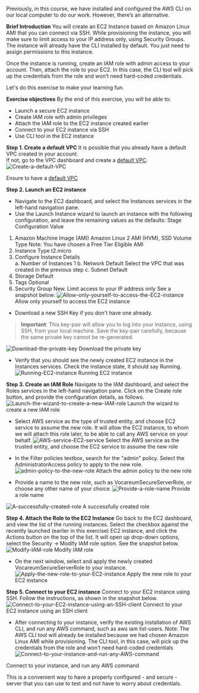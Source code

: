 Previously, in this course, we have installed and configured the AWS CLI on our local computer to do our work. However, there’s an alternative.

**Brief Introduction**
You will create an EC2 Instance based on Amazon Linux AMI that you can connect via SSH. While provisioning the instance, you will make sure to limit access to your IP address only, using Security Groups. The instance will already have the CLI installed by default. You just need to assign permissions to this instance.

Once the instance is running, create an IAM role with admin access to your account. Then, attach the role to your EC2. In this case, the CLI tool will pick up the credentials from the role and won’t need hard-coded credentials.

Let's do this exercise to make your learning fun.

**Exercise objectives**
By the end of this exercise, you will be able to:

* Launch a secure EC2 instance
* Create IAM role with admin privileges
* Attach the IAM role to the EC2 instance created earlier
* Connect to your EC2 instance via SSH
* Use CLI tool in the EC2 instance  

**Step 1. Create a default VPC**
It is possible that you already have a default VPC created in your account.  
If not, go to the VPC dashboard and create a [default VPC](https://docs.aws.amazon.com/vpc/latest/userguide/default-vpc.html).
![Create-a-default-VPC](./image/Create-a-default-VPC.png)

Ensure to have a [default VPC](https://docs.aws.amazon.com/vpc/latest/userguide/default-vpc.html)

**Step 2. Launch an EC2 instance**
* Navigate to the EC2 dashboard, and select the Instances services in the left-hand navigation pane.
* Use the Launch Instance wizard to launch an instance with the following configuration, and leave the remaining values as the defaults:
Stage	Configuration	Value
1.	Amazon Machine Image (AMI)	Amazon Linux 2 AMI (HVM), SSD Volume Type
Note: You have chosen a Free Tier Eligible AMI
2.	Instance Type	t2.micro
3.	Configure Instance Details	
a. Number of Instances	1
b. Network	Default
Select the VPC that was created in the previous step
c. Subnet	Default
4.	Storage	Default
5.	Tags	Optional
6.	Security Group	New.
Limit access to your IP address only
        See a snapshot below:
![Allow-only-yourself-to-access-the-EC2-instance](./image/Allow-only-yourself-to-access-the-EC2-instance.png)
Allow only yourself to access the EC2 instance

* Download a new SSH Key if you don't have one already.
>**Important**: This key-pair will allow you to log into your instance, using SSH, from your local machine. Save the key-pair carefully, because the same private key cannot be re-generated.

![Download-the-private-key](./image/Download-the-private-key.png)
Download the private key

* Verify that you should see the newly created EC2 instance in the Instances services. Check the instance state, it should say Running.
![Running-EC2-instance](./image/Running-EC2-instance.png)
Running EC2 instance

**Step 3. Create an IAM Role**
Navigate to the IAM dashboard, and select the Roles services in the left-hand navigation pane.
Click on the Create role button, and provide the configuration details, as follows.
![Launch-the-wizard-to-create-a-new-IAM-role](./image/Launch-the-wizard-to-create-a-new-IAM-role.png)
Launch the wizard to create a new IAM role

* Select AWS service as the type of trusted entity, and choose EC2 service to assume the new role. It will allow the EC2 instance, to whom we will attach this role later, to be able to call any AWS service on your behalf.
![AWS-service-EC2-service](./image/AWS-service-EC2-service.png)
Select the AWS service as the trusted entity, and choose the EC2 service to assume the new role

* In the Filter policies textbox, search for the "admin" policy. Select the AdministratorAccess policy to apply to the new role.
![admin-policy-to-the-new-role](./image/admin-policy-to-the-new-role.png)
Attach the admin policy to the new role

* Provide a name to the new role, such as VocareumSecureServerRole, or choose any other name of your choice.
![Provide-a-role-name](./image/Provide-a-role-name.png)
Provide a role name

![A-successfully-created-role](./image/A-successfully-created-role.png)
A successfully created role

**Step 4. Attach the Role to the EC2 Instance**
Go back to the EC2 dashboard, and view the list of the running instances.
Select the checkbox against the recently launched (earlier in this exercise) EC2 instance, and click the Actions button on the top of the list. It will open up drop-down options, select the Security → Modify IAM role option. See the snapshot below.
![Modify-IAM-role](./image/Modify-IAM-role.png)
Modify IAM role

* On the next window, select and apply the newly created VocareumSecureServerRole to your instance.
![Apply-the-new-role-to-your-EC2-instance](./image/Apply-the-new-role-to-your-EC2-instance.png)
Apply the new role to your EC2 instance

**Step 5. Connect to your EC2 instance**
Connect to your EC2 instance using SSH. Follow the instructions, as shown in the snapshot below.
![Connect-to-your-EC2-instance-using-an-SSH-client](./image/Connect-to-your-EC2-instance-using-an-SSH-client.png)
Connect to your EC2 instance using an SSH client

* After connecting to your instance, verify the existing installation of AWS CLI, and run any AWS command, such as aws iam list-users.
Note: The AWS CLI tool will already be installed because we had chosen Amazon Linux AMI while provisioning. The CLI tool, in this case, will pick up the credentials from the role and won’t need hard-coded credentials
![Connect-to-your-instance-and-run-any-AWS-command](./image/Connect-to-your-instance-and-run-any-AWS-command.png)

Connect to your instance, and run any AWS command

This is a convenient way to have a properly configured - and secure - server that you can use to test and not have to worry about credentials.
